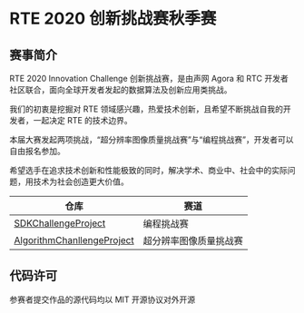 # RTE 2020 创新挑战赛秋季赛

## 赛事简介

RTE 2020 Innovation Challenge 创新挑战赛，是由声网 Agora 和 RTC 开发者社区联合，面向全球开发者发起的数据算法及创新应用类挑战。

我们的初衷是挖掘对 RTE 领域感兴趣，热爱技术创新，且希望不断挑战自我的开发者，一起决定 RTE 的技术边界。

本届大赛发起两项挑战，“超分辨率图像质量挑战赛”与“编程挑战赛”，开发者可以自由报名参加。

希望选手在追求技术创新和性能极致的同时，解决学术、商业中、社会中的实际问题，用技术为社会创造更大价值。

仓库|赛道
-|-
[SDKChallengeProject](./SDKChallengeProject)|编程挑战赛
[AlgorithmChanllengeProject](./AlgorithmChanllengeProject)|超分辨率图像质量挑战赛

## 代码许可

参赛者提交作品的源代码均以 MIT 开源协议对外开源